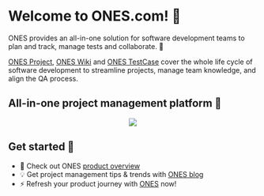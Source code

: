 # Welcome to ONES.com! 🎉
<p> </p>
<p>ONES provides an all-in-one solution for software development teams to plan and track, manage tests and collaborate. 👏</p>

[ONES Project](https://ones.com/products/project), [ONES Wiki](https://ones.com/products/wiki) and [ONES TestCase](https://ones.com/products/testcase) cover the whole life cycle of software development to streamline projects, manage team knowledge, and align the QA process. </p>


## All-in-one project management platform 🎯
<div align="center">
  <img src="https://cdn.ones.com/_next/static/media/all_in_one.2c3be0f4.webp"/>
</div>

## Get started 🙋
- :seedling: Check out ONES [product overview](https://youtu.be/DdW1HqZOJ2Y)
- 💡 Get project management tips & trends with [ONES blog](https://blog.ones.com/)
- :zap: Refresh your product journey with [ONES](https://ones.com/) now!
